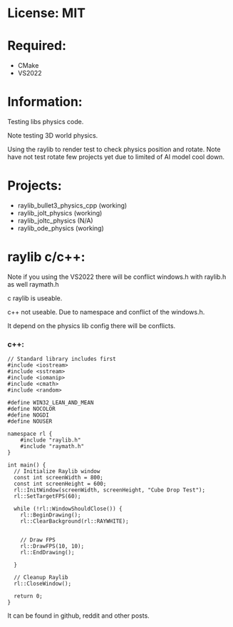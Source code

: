 
# License: MIT

# Required:
 * CMake
 * VS2022
 
# Information:

  Testing libs physics code.
  
  Note testing 3D world physics.
  
  Using the raylib to render test to check physics position and rotate. Note have not test rotate few projects yet due to limited of AI model cool down.
  
# Projects:
 * raylib_bullet3_physics_cpp (working)
 * raylib_jolt_physics (working)
 * raylib_joltc_physics (N/A)
 * raylib_ode_physics (working)
  
# raylib c/c++:
  Note if you using the VS2022 there will be conflict windows.h with raylib.h as well raymath.h

  c raylib is useable.
  
  c++ not useable. Due to namespace and conflict of the windows.h.
  
  It depend on the physics lib config there will be conflicts.
  
### c++:
```
// Standard library includes first
#include <iostream>
#include <sstream>
#include <iomanip>
#include <cmath>
#include <random>

#define WIN32_LEAN_AND_MEAN
#define NOCOLOR
#define NOGDI
#define NOUSER

namespace rl {
    #include "raylib.h"
    #include "raymath.h"
}

int main() {
  // Initialize Raylib window
  const int screenWidth = 800;
  const int screenHeight = 600;
  rl::InitWindow(screenWidth, screenHeight, "Cube Drop Test");
  rl::SetTargetFPS(60);

  while (!rl::WindowShouldClose()) {
    rl::BeginDrawing();
    rl::ClearBackground(rl::RAYWHITE);


    // Draw FPS
    rl::DrawFPS(10, 10);
    rl::EndDrawing();

  }

  // Cleanup Raylib
  rl::CloseWindow();

  return 0;
}
```
It can be found in github, reddit and other posts.